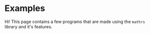 # Examples

Hi! This page contains a few programs that are made using the `mathrs` library and it's features.
